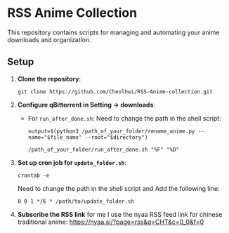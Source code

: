 # RSS Anime Collection

This repository contains scripts for managing and automating your anime downloads and organization.

## Setup

1. **Clone the repository**:
    ```
    git clone https://github.com/Cheolhwi/RSS-Anime-collection.git
    ```

2. **Configure qBittorrent in Setting -> downloads**:
    - For `run_after_done.sh`:
      Need to change the path in the shell script:
      ```
      output=$(python3 /path_of_your_folder/rename_anime.py --name="$file_name" --root="$directory")
      ``` 
      ```
      /path_of_your_folder/run_after_done.sh "%F" "%D"
      ```

3. **Set up cron job for `update_folder.sh`**:
    ```
    crontab -e
    ```
    Need to change the path in the shell script and Add the following line:
    ```
    0 0 1 */6 * /path/to/update_folder.sh
    ```
4. **Subscribe the RSS link**
   for me I use the nyaa RSS feed link for chinese traditional anime: https://nyaa.si/?page=rss&q=CHT&c=0_0&f=0
